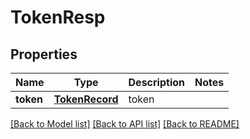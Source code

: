 # TokenResp

## Properties
Name | Type | Description | Notes
------------ | ------------- | ------------- | -------------
**token** | [**TokenRecord**](TokenRecord.md) | token | 

[[Back to Model list]](../README.md#documentation-for-models) [[Back to API list]](../README.md#documentation-for-api-endpoints) [[Back to README]](../README.md)



